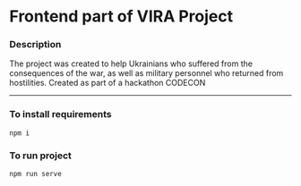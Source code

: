 # Frontend part of VIRA Project
### Description 
The project was created to help Ukrainians who suffered from the consequences of the war, as well as military personnel who returned from hostilities. Created as part of a hackathon CODECON
-- --
  ### To install requirements

  ```shell
  npm i
  ```

### To run project

```shell
npm run serve
```